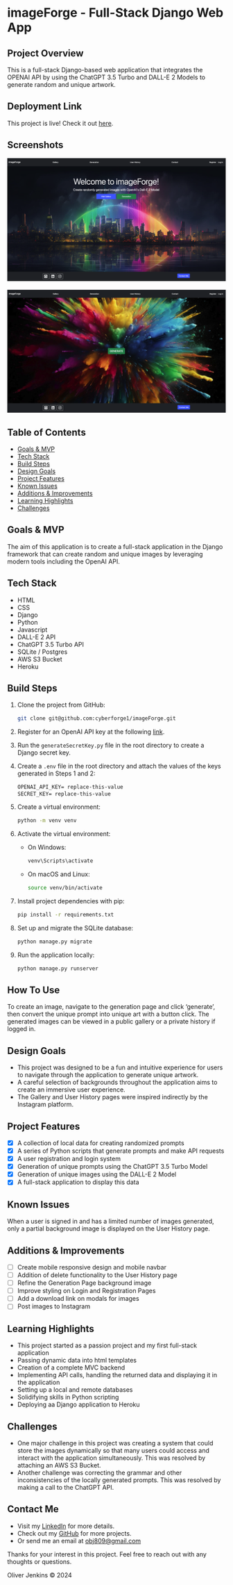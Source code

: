 # imageForge - Full-Stack Django Web App

## Project Overview
This is a full-stack Django-based web application that integrates the OPENAI API by using the ChatGPT 3.5 Turbo and DALL-E 2 Models to generate random and unique artwork.

## Deployment Link
This project is live! Check it out [here](https://imageforgelive-e87a9f628780.herokuapp.com/).

## Screenshots
![imageForge Homepage](static/backgrounds/project-screenshot.png)
<br />
<br />
![imageForge Generation](static/backgrounds/project-screenshot-2.png)

## Table of Contents
- [Goals & MVP](#goals--MVP)
- [Tech Stack](#tech-stack)
- [Build Steps](#build-steps)
- [Design Goals](#design-goals)
- [Project Features](#project-features)
- [Known Issues](#known-issues)
- [Additions & Improvements](#additions--improvements)
- [Learning Highlights](#learning-highlights)
- [Challenges](#challenges)

## Goals & MVP
The aim of this application is to create a full-stack application in the Django framework that can create random and unique images by leveraging modern tools including the OpenAI API.

## Tech Stack
- HTML
- CSS
- Django 
- Python
- Javascript
- DALL-E 2 API
- ChatGPT 3.5 Turbo API
- SQLite / Postgres
- AWS S3 Bucket
- Heroku

## Build Steps 
1. Clone the project from GitHub:
   ```bash
   git clone git@github.com:cyberforge1/imageForge.git

2. Register for an OpenAI API key at the following [link](https://openai.com/index/openai-api/).

3. Run the `generateSecretKey.py` file in the root directory to create a Django secret key.

4. Create a `.env` file in the root directory and attach the values of the keys generated in Steps 1 and 2:

    ```plaintext
    OPENAI_API_KEY= replace-this-value
    SECRET_KEY= replace-this-value
    ```

5. Create a virtual environment:
    ```bash
    python -m venv venv
    ```

6. Activate the virtual environment:
    - On Windows:
        ```bash
        venv\Scripts\activate
        ```
    - On macOS and Linux:
        ```bash
        source venv/bin/activate
        ```

7. Install project dependencies with pip:
    ```bash
    pip install -r requirements.txt
    ```

8. Set up and migrate the SQLite database:
    ```bash
    python manage.py migrate
    ```

9. Run the application locally:
    ```bash
    python manage.py runserver
    ```

## How To Use

To create an image, navigate to the generation page and click ‘generate’, then convert the unique prompt into unique art with a button click. The generated images can be viewed in a public gallery or a private history if logged in.

## Design Goals

- This project was designed to be a fun and intuitive experience for users to navigate through the application to generate unique artwork. 
- A careful selection of backgrounds throughout the application aims to create an immersive user experience. 
- The Gallery and User History pages were inspired indirectly by the Instagram platform.

## Project Features

- [x] A collection of local data for creating randomized prompts
- [x] A series of Python scripts that generate prompts and make API requests
- [x] A user registration and login system
- [x] Generation of unique prompts using the ChatGPT 3.5 Turbo Model
- [x] Generation of unique images using the DALL-E 2 Model
- [x] A full-stack application to display this data

## Known Issues

When a user is signed in and has a limited number of images generated, only a partial background image is displayed on the User History page.

## Additions & Improvements

- [ ] Create mobile responsive design and mobile navbar
- [ ] Addition of delete functionality to the User History page
- [ ] Refine the Generation Page background image
- [ ] Improve styling on Login and Registration Pages
- [ ] Add a download link on modals for images
- [ ] Post images to Instagram

## Learning Highlights

- This project started as a passion project and my first full-stack application
- Passing dynamic data into html templates
- Creation of a complete MVC backend
- Implementing API calls, handling the returned data and displaying it in the application
- Setting up a local and remote databases
- Solidifying skills in Python scripting
- Deploying aa Django application to Heroku 

## Challenges

- One major challenge in this project was creating a system that could store the images dynamically so that many users could access and interact with the application simultaneously. This was resolved by attaching an AWS S3 Bucket.
- Another challenge was correcting the grammar and other inconsistencies of the locally generated prompts. This was resolved by making a call to the ChatGPT API.

## Contact Me
- Visit my [LinkedIn](https://www.linkedin.com/in/obj809/) for more details.
- Check out my [GitHub](https://github.com/cyberforge1) for more projects.
- Or send me an email at obj809@gmail.com


Thanks for your interest in this project. Feel free to reach out with any thoughts or questions.

Oliver Jenkins © 2024